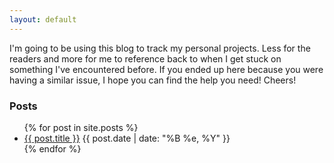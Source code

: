 ```yaml
---
layout: default
---
```


I'm going to be using this blog to track my personal projects.  Less for the readers and more for me to reference back to when I get stuck on something I've encountered before.  If you ended up here because you were having a similar issue, I hope you can find the help you need!  Cheers!

### Posts

<ul class="post-list">
  {% for post in site.posts %}
  <li>
    <a href="{{ post.url }}">{{ post.title }}</a> <span>{{ post.date | date: "%B %e, %Y" }}</span>
  </li>
  {% endfor %}
</ul>
